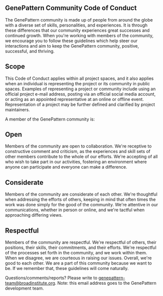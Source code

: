 <h2>GenePattern Community Code of Conduct</h2>

The GenePattern community is made up of people from around the globe with a diverse set of skills, personalities, and experiences. It is through these differences that our community experiences great successes and continued growth. When you're working with members of the community, we encourage you to follow these guidelines which help steer our interactions and aim to keep the GenePattern community, positive, successful, and thriving.

<h2>Scope</h2>
This Code of Conduct applies within all project spaces, and it also applies when an individual is representing the project or its community in public spaces. Examples of representing a project or community include using an official project e-mail address, posting via an official social media account, or acting as an appointed representative at an online or offline event. Representation of a project may be further defined and clarified by project maintainers.

A member of the GenePattern community is:
<h2>Open</h2>
Members of the community are open to collaboration. We're receptive to constructive comment and criticism, as the experiences and skill sets of other members contribute to the whole of our efforts. We're accepting of all who wish to take part in our activities, fostering an environment where anyone can participate and everyone can make a difference.
<h2>Considerate</h2>
Members of the community are considerate of each other. We're thoughtful when addressing the efforts of others, keeping in mind that often times the work was done simply for the good of the community. We're attentive in our communications, whether in person or online, and we're tactful when approaching differing views.
<h2>Respectful</h2>
Members of the community are respectful. We're respectful of others, their positions, their skills, their commitments, and their efforts. We're respectful of the processes set forth in the community, and we work within them. When we disagree, we are courteous in raising our issues.
Overall, we're good to each other. We are a part of this community because we want to be. If we remember that, these guidelines will come naturally.

Questions/comments/reports? Please write to genepattern-team@broadinstitute.org. Note: this email address goes to the GenePattern development team.
